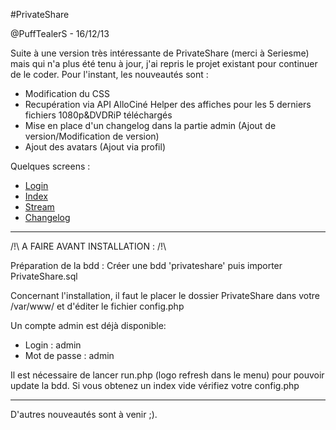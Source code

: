 #PrivateShare

@PuffTealerS - 16/12/13



Suite à une version très intéressante de PrivateShare (merci à Seriesme) mais qui n'a plus été tenu à jour,
j'ai repris le projet existant pour continuer de le coder.
Pour l'instant, les nouveautés sont :

- Modification du CSS
- Recupération via API AlloCiné Helper des affiches pour les 5 derniers fichiers 1080p&DVDRiP téléchargés
- Mise en place d'un changelog dans la partie admin (Ajout de version/Modification de version)
- Ajout des avatars (Ajout via profil)

Quelques screens : 
- <a href="http://www.zupmage.eu/i/6lr4y9Hwiv.png" targer="_blanlk">Login</a>
- <a href="http://www.zupmage.eu/i/Y4Pn2X1mRk.png" targer="_blanlk">Index</a>
- <a href="http://www.zupmage.eu/i/VeEVbEOsv3.png" targer="_blanlk">Stream</a>
- <a href="http://www.zupmage.eu/i/ER6LjKMwKe.png" target="_blank">Changelog</a>


___________________________________________________________________________________________________________________

/!\ A FAIRE AVANT INSTALLATION : /!\

Préparation de la bdd : Créer une bdd 'privateshare' puis importer PrivateShare.sql


Concernant l'installation, il faut le placer le dossier PrivateShare dans votre /var/www/ et d'éditer le fichier config.php

Un compte admin est déjà disponible:

- Login        : admin
- Mot de passe : admin


 Il est nécessaire de lancer run.php (logo refresh dans le menu) pour pouvoir update la bdd. 
 Si vous obtenez un index vide vérifiez votre config.php
__________________________________________________________________________________________________________________



D'autres nouveautés sont à venir ;).
